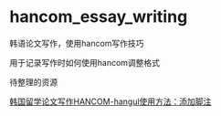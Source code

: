 # hancom_essay_writing
韩语论文写作，使用hancom写作技巧

用于记录写作时如何使用hancom调整格式



待整理的资源

[韩国留学论文写作HANCOM-hangul使用方法：添加脚注](https://www.bilibili.com/video/BV1Ef4y1K7hT/?vd_source=9511bd6f65fcbe581b10f6ccad02d88b)


